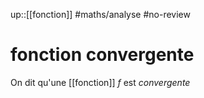 up::[[fonction]]
#maths/analyse #no-review 
# fonction convergente

On dit qu'une [[fonction]] $f$ est _convergente_ 

